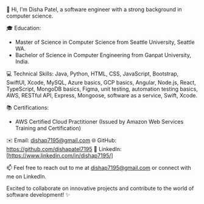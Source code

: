 👋 Hi, I'm Disha Patel, a software engineer with a strong background in computer science. 

🎓 Education:
- Master of Science in Computer Science from Seattle University, Seattle WA.
- Bachelor of Science in Computer Engineering from Ganpat University, India.

💻 Technical Skills:
Java, Python, HTML, CSS, JavaScript, Bootstrap, SwiftUI, Xcode, MySQL, Azure basics, GCP basics, Angular, Node.js, React, TypeScript, MongoDB basics, Figma, unit testing, automation testing basics, AWS, RESTful API, Express, Mongoose, software as a service, Swift, Xcode.

📚 Certifications:
- AWS Certified Cloud Practitioner (Issued by Amazon Web Services Training and Certification)

✉️ Email: dishap7195@gmail.com
🌐 GitHub: https://github.com/dishapatel7195
🔗 LinkedIn: [https://www.linkedin.com/in/dishap7195/]

📫 Feel free to reach out to me at dishap7195@gmail.com or connect with me on LinkedIn.

Excited to collaborate on innovative projects and contribute to the world of software development! ✨
